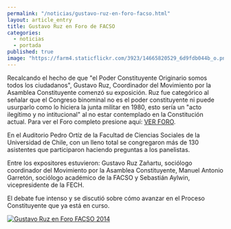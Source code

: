 ```yaml
---
permalink: "/noticias/gustavo-ruz-en-foro-facso.html"
layout: article_entry
title: Gustavo Ruz en Foro de FACSO
categories: 
  - noticias
  - portada
published: true
image: "https://farm4.staticflickr.com/3923/14665820529_6d9fdb044b_o.png"
---
```


Recalcando el hecho de que "el Poder Constituyente Originario somos todos los ciudadanos", Gustavo Ruz, Coordinador del Movimiento por la Asamblea Constituyente comenzó su exposición. Ruz fue categórico al señalar que el Congreso binominal no es el poder constituyente ni puede usurparlo como lo hiciera la junta militar en 1980, esto sería un "acto ilegítimo y no intitucional" al no estar contemplado en la Constitución actual. Para ver el Foro completo presione aquí: [VER FORO](http://www.ustream.tv/recorded/51020902).

En el Auditorio Pedro Ortíz de la Facultad de Ciencias Sociales de la Universidad de Chile, con un lleno total se congregaron más de 130 asistentes que participaron haciendo preguntas a los panelistas. 

Entre los expositores estuvieron: Gustavo Ruz Zañartu, sociólogo coordinador del Movimiento por la Asamblea Constituyente, Manuel Antonio Garretón, sociólogo académico de la FACSO y Sebastián Aylwin, vicepresidente de la FECH.

El debate fue intenso y se discutió sobre cómo avanzar en el Proceso Constituyente que ya está en curso.

[<img src="https://farm4.staticflickr.com/3923/14665820529_6d9fdb044b_o.png" alt="Gustavo Ruz en Foro FACSO 2014" class="img-responsive">](http://www.ustream.tv/recorded/51020902)